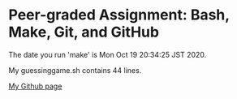 # Peer-graded Assignment: Bash, Make, Git, and GitHub
The date you run 'make' is Mon Oct 19 20:34:25 JST 2020.

My guessinggame.sh contains 44 lines.

[My Github page](https://Red-Panda_JPN.github.io/AboutMe/)
